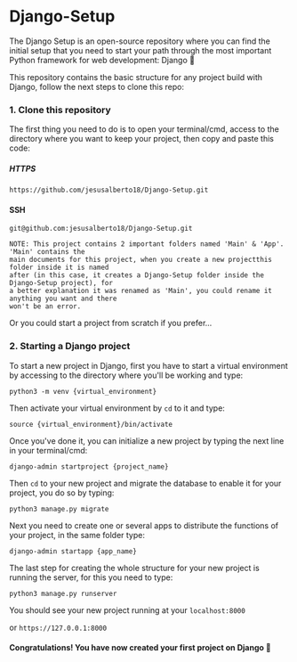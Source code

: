 # Django-Setup

The Django Setup is an open-source repository where you can find the initial setup that you need to start your path through the most important Python framework for web development: Django :snake:

This repository contains the basic structure for any project build with Django, follow the next steps to clone this repo:

### 1. Clone this repository

The first thing you need to do is to open your terminal/cmd, access to the directory where you want to keep your project, then copy and paste this code:

##### HTTPS

```https://github.com/jesusalberto18/Django-Setup.git```

#### SSH

```git@github.com:jesusalberto18/Django-Setup.git```

```
NOTE: This project contains 2 important folders named 'Main' & 'App'. 'Main' contains the
main documents for this project, when you create a new projectthis folder inside it is named
after (in this case, it creates a Django-Setup folder inside the Django-Setup project), for
a better explanation it was renamed as 'Main', you could rename it anything you want and there
won't be an error.
```

Or you could start a project from scratch if you prefer...

### 2. Starting a Django project

To start a new project in Django, first you have to start a virtual environment by accessing to the directory where you'll be working and type:

```python3 -m venv {virtual_environment}```

Then activate your virtual environment by ```cd``` to it and type:

```source {virtual_environment}/bin/activate```

Once you've done it, you can initialize a new project by typing the next line in your terminal/cmd:

```django-admin startproject {project_name}```

Then ```cd``` to your new project and migrate the database to enable it for your project, you do so by typing:

```python3 manage.py migrate```

Next you need to create one or several apps to distribute the functions of your project, in the same folder type:

```django-admin startapp {app_name}```

The last step for creating the whole structure for your new project is running the server, for this you need to type:

```python3 manage.py runserver```

You should see your new project running at your ```localhost:8000```

or ```https://127.0.0.1:8000```

#### Congratulations! You have now created your first project on Django :snake:
